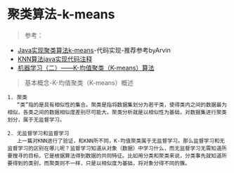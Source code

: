 # 聚类算法-k-means 

> 参考：
- [Java实现聚类算法k-means](https://www.cnblogs.com/8335IT/p/5635965.html)-代码实现-推荐参考byArvin
- [KNN算法java实现代码注释](https://www.cnblogs.com/7899-89/p/3620346.html)
- [机器学习（二）——K-均值聚类（K-means）算法](https://www.cnblogs.com/ybjourney/p/4714870.html)

> 基本概念-K-均值聚类（K-means）概述
```
1. 聚类
   “类”指的是具有相似性的集合。聚类是指将数据集划分为若干类，使得类内之间的数据最为相似，各类之间的数据相似度差别尽可能大。聚类分析就是以相似性为基础，对数据集进行聚类划分，属于无监督学习。

2. 无监督学习和监督学习
   上一篇对KNN进行了验证，和KNN所不同，K-均值聚类属于无监督学习。那么监督学习和无监督学习的区别在哪儿呢？监督学习知道从对象（数据）中学习什么，而无监督学习无需知道所要搜寻的目标，它是根据算法得到数据的共同特征。比如用分类和聚类来说，分类事先就知道所要得到的类别，而聚类则不一样，只是以相似度为基础，将对象分得不同的簇。
```